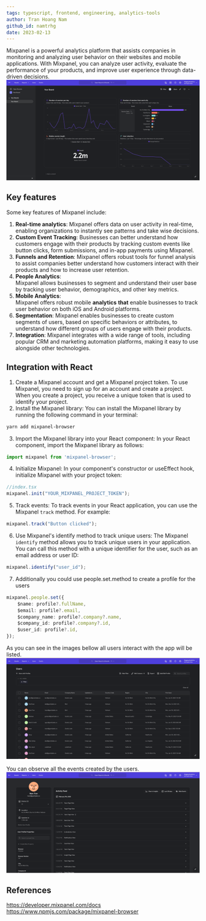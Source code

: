 ```yaml
---
tags: typescript, frontend, engineering, analytics-tools
author: Tran Hoang Nam
github_id: namtrhg
date: 2023-02-13
---
```


Mixpanel is a powerful analytics platform that assists companies in monitoring and analyzing user behavior on their websites and mobile applications. With Mixpanel, you can analyze user activity, evaluate the performance of your products, and improve user experience through data-driven decisions.
![Mixpanel dashboard](_assets/mixpanel/dashboard.png)

## Key features
Some key features of Mixpanel include:
1. **Real-time analytics**: Mixpanel offers data on user activity in real-time, enabling organizations to instantly see patterns and take wise decisions.
2. **Custom Event Tracking**: Businesses can better understand how customers engage with their products by tracking custom events like button clicks, form submissions, and in-app payments using Mixpanel.
3. **Funnels and Retention**: Mixpanel offers robust tools for funnel analysis to assist companies better understand how customers interact with their products and how to increase user retention.
4. **People Analytics**: Mixpanel allows businesses to segment and understand their user base by tracking user behavior, demographics, and other key metrics.
5. **Mobile Analytics**: Mixpanel offers robust mobile **analytics** **that** enable businesses to track user behavior on both iOS and Android platforms.
6. **Segmentation**: Mixpanel enables businesses to create custom segments of users, based on specific behaviors or attributes, to understand how different groups of users engage with their products.
7. **Integration**: Mixpanel integrates with a wide range of tools, including popular CRM and marketing automation platforms, making it easy to use alongside other technologies.

## Integration with React
1. Create a Mixpanel account and get a Mixpanel project token. To use Mixpanel, you need to sign up for an account and create a project. When you create a project, you receive a unique token that is used to identify your project.
2. Install the Mixpanel library: You can install the Mixpanel library by running the following command in your terminal:
```zsh
yarn add mixpanel-browser
```
3. Import the Mixpanel library into your React component: In your React component, import the Mixpanel library as follows:
```ts
import mixpanel from 'mixpanel-browser';
```
4. Initialize Mixpanel: In your component's constructor or useEffect hook, initialize Mixpanel with your project token:
```ts
//index.tsx
mixpanel.init("YOUR_MIXPANEL_PROJECT_TOKEN");
```
5. Track events: To track events in your React application, you can use the Mixpanel `track` method. For example:
```ts
mixpanel.track("Button clicked");
```
6.  Use Mixpanel's identify method to track unique users: The Mixpanel `identify` method allows you to track unique users in your application. You can call this method with a unique identifier for the user, such as an email address or user ID:
```ts
mixpanel.identify("user_id");
```
7. Additionally you could use people.set.method to create a profile for the users
```ts
mixpanel.people.set({
	$name: profile?.fullName,
	$email: profile?.email,
	$company_name: profile?.company?.name,
	$company_id: profile?.company?.id,
	$user_id: profile?.id,
});
```

As you can see in the images bellow all users interact with the app will be listed.
![Users profile](_assets/mixpanel/user_profiles.png)

You can observe all the events created by the users.
![User activites](_assets/mixpanel/user_activites.png)

## References
https://developer.mixpanel.com/docs
https://www.npmjs.com/package/mixpanel-browser